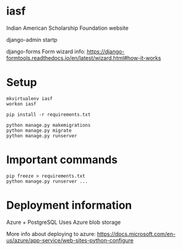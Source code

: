 # iasf
Indian American Scholarship Foundation website

django-admin startp

django-forms
Form wizard info: https://django-formtools.readthedocs.io/en/latest/wizard.html#how-it-works

# Setup
```
mkvirtualenv iasf
workon iasf

pip install -r requirements.txt

python manage.py makemigrations
python manage.py migrate
python manage.py runserver
```
# Important commands
```
pip freeze > requirements.txt
python manage.py runserver ...
```

# Deployment information
Azure + PostgreSQL
Uses Azure blob storage

More info about deploying to azure: https://docs.microsoft.com/en-us/azure/app-service/web-sites-python-configure
